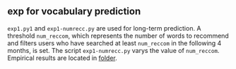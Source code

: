 ## exp for vocabulary prediction

`exp1.py1` and `exp1-numrecc.py` are used for long-term prediction. A threshold `num_reccom`, which represents the number of words to recommend and filters users who have searched at least `num_reccom` in the following 4 months, is set. The script `exp1-numrecc.py` varys the value of `num_reccom`. Empirical results are located in [folder](https://github.com/lteu/soujian/tree/master/log/long%20term).
